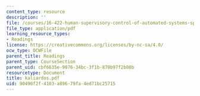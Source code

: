 ```yaml
---
content_type: resource
description: ''
file: /courses/16-422-human-supervisory-control-of-automated-systems-spring-2004/90496f2f4103a89679fa4ed71bc25715_kaliardos.pdf
file_type: application/pdf
learning_resource_types:
- Readings
license: https://creativecommons.org/licenses/by-nc-sa/4.0/
ocw_type: OCWFile
parent_title: Readings
parent_type: CourseSection
parent_uid: cbf6635e-9076-34bc-3f1b-870b97f2b00b
resourcetype: Document
title: kaliardos.pdf
uid: 90496f2f-4103-a896-79fa-4ed71bc25715
---
```


